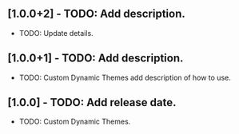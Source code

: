 ## [1.0.0+2] - TODO: Add description.

* TODO: Update details.

## [1.0.0+1] - TODO: Add description.

* TODO: Custom Dynamic Themes add description of how to use.

## [1.0.0] - TODO: Add release date.

* TODO: Custom Dynamic Themes.